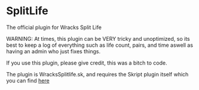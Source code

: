 # SplitLife
The official plugin for Wracks Split Life

WARNING:
At times, this plugin can be VERY tricky and unoptimized, so its best to keep a log of everything such as life count, pairs, and time aswell as having an admin who just fixes things.

If you use this plugin, please give credit, this was a bitch to code.

The plugin is WracksSplitlife.sk, and requires the Skript plugin itself which you can find [here](https://github.com/SkriptLang/Skript)
